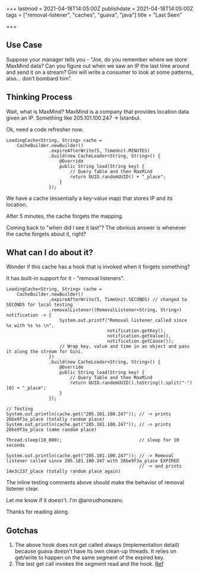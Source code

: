 +++
lastmod = 2021-04-18T14:05:00Z
publishdate = 2021-04-18T14:05:00Z
tags = ["removal-listener", "caches", "guava", "java"]
title = "Last Seen"

+++
## Use Case

Suppose your manager tells you - “Joe, do you remember where we store MaxMind data? Can you figure out when we saw an IP the last time around and send it on a stream? Gini will write a consumer to look at some patterns, also... don’t bombard him”.

## Thinking Process

Wait, what is MaxMind? MaxMind is a company that provides location data given an IP. Something like 205.101.100.247 -> Istanbul.

Ok, need a code refresher now.

    LoadingCache<String, String> cache =
        CacheBuilder.newBuilder()
                    .expireAfterWrite(5, TimeUnit.MINUTES)
                    .build(new CacheLoader<String, String>() {
                        @Override
                        public String load(String key) {
                            // Query Table and then MaxMind
                            return UUID.randomUUID() + "_place";
                        }
                    });

We have a cache (essentially a key-value map) that stores IP and its location.

After 5 minutes, the cache forgets the mapping.

Coming back to "when did I see it last"? The obvious answer is whenever the cache forgets about it, right?

## What can I do about it?

Wonder if this cache has a hook that is invoked when it forgets something?

It has built-in support for it - "removal listeners".

    LoadingCache<String, String> cache =
        CacheBuilder.newBuilder()
                    .expireAfterWrite(5, TimeUnit.SECONDS) // changed to SECONDS for local testing
                    .removalListener((RemovalListener<String, String>) notification -> {
                        System.out.printf("Removal listener called since %s with %s %s \n", 
                                          notification.getKey(), 
                                          notification.getValue(), 
                                          notification.getCause());
                        // Wrap key, value and time in an object and pass it along the stream for Gini.
                    })
                    .build(new CacheLoader<String, String>() {
                        @Override
                        public String load(String key) {
                            // Query Table and then MaxMind
                            return UUID.randomUUID().toString().split("-")[0] + "_place";
                        }
                    });
    
    // Testing
    System.out.println(cache.get("205.101.100.247")); // -> prints 26be9f3a_place (totally random place)
    System.out.println(cache.get("205.101.100.247")); // -> prints 26be9f3a_place (same random place)
    
    Thread.sleep(10_000);                             // sleep for 10 seconds
    
    System.out.println(cache.get("205.101.100.247")); // -> Removal listener called since 205.101.100.247 with 26be9f3a_place EXPIRED
                                                      // -> and prints 14e3c237_place (totally random place again)

The inline testing comments above should make the behavior of removal listener clear.

Let me know if it doesn't. I'm @anirudhonezero.

Thanks for reading along.

## Gotchas

1. The above hook does not get called always (implementation detail) because guava doesn't have its own clean-up threads. It relies on get/write to happen on the same segment of the expired key.
2. The last get call invokes the segment read and the hook. [Ref]()